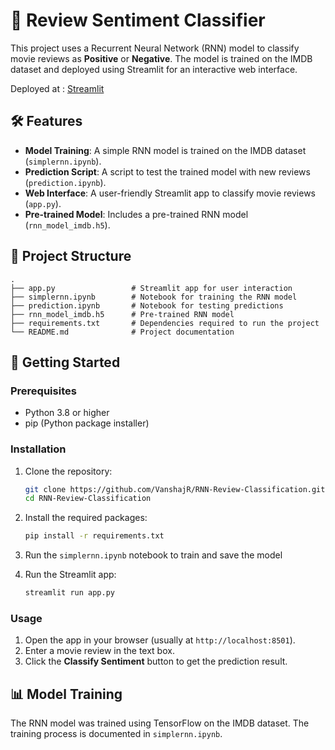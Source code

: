 
# 🎥 Review Sentiment Classifier

This project uses a Recurrent Neural Network (RNN) model to classify movie reviews as **Positive** or **Negative**. The model is trained on the IMDB dataset and deployed using Streamlit for an interactive web interface.

Deployed at : [Streamlit](https://review-classify.streamlit.app)

## 🛠 Features

- **Model Training**: A simple RNN model is trained on the IMDB dataset (`simplernn.ipynb`).
- **Prediction Script**: A script to test the trained model with new reviews (`prediction.ipynb`).
- **Web Interface**: A user-friendly Streamlit app to classify movie reviews (`app.py`).
- **Pre-trained Model**: Includes a pre-trained RNN model (`rnn_model_imdb.h5`).

## 📁 Project Structure

```
.
├── app.py                 # Streamlit app for user interaction
├── simplernn.ipynb        # Notebook for training the RNN model
├── prediction.ipynb       # Notebook for testing predictions
├── rnn_model_imdb.h5      # Pre-trained RNN model
├── requirements.txt       # Dependencies required to run the project
└── README.md              # Project documentation
```

## 🚀 Getting Started

### Prerequisites

- Python 3.8 or higher
- pip (Python package installer)

### Installation

1. Clone the repository:
   ```bash
   git clone https://github.com/VanshajR/RNN-Review-Classification.git
   cd RNN-Review-Classification
   ```

2. Install the required packages:
   ```bash
   pip install -r requirements.txt
   ```

3. Run the `simplernn.ipynb` notebook to train and save the model
   
4. Run the Streamlit app:
   ```bash
   streamlit run app.py
   ```

### Usage

1. Open the app in your browser (usually at `http://localhost:8501`).
2. Enter a movie review in the text box.
3. Click the **Classify Sentiment** button to get the prediction result.

## 📊 Model Training

The RNN model was trained using TensorFlow on the IMDB dataset. The training process is documented in `simplernn.ipynb`.


